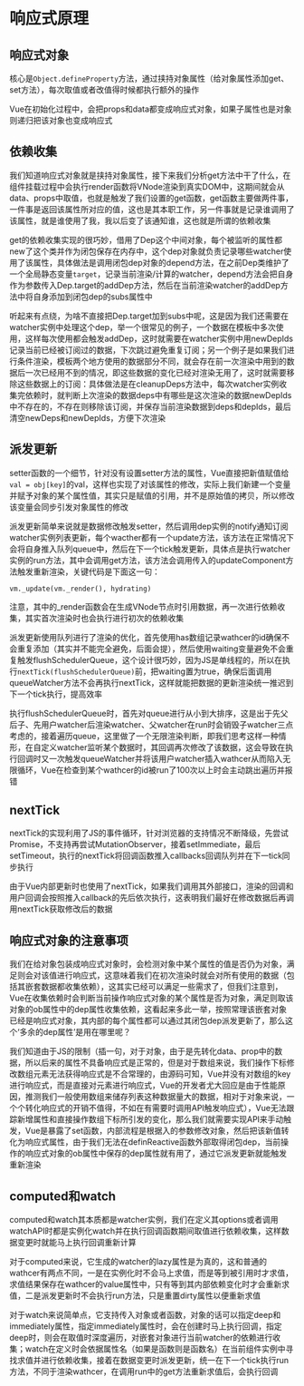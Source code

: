 # 响应式原理

## 响应式对象

核心是`Object.defineProperty`方法，通过挟持对象属性（给对象属性添加get、set方法），每次取值或者改值得时候都执行额外的操作

Vue在初始化过程中，会把props和data都变成响应式对象，如果子属性也是对象则递归把该对象也变成响应式

## 依赖收集

我们知道响应式对象就是挟持对象属性，接下来我们分析get方法中干了什么，在组件挂载过程中会执行render函数将VNode渲染到真实DOM中，这期间就会从data、props中取值，也就是触发了我们设置的get函数，get函数主要做两件事，一件事是返回该属性所对应的值，这也是其本职工作，另一件事就是记录谁调用了该属性，就是谁使用了我，我以后变了该通知谁，这也就是所谓的依赖收集

get的依赖收集实现的很巧妙，借用了Dep这个中间对象，每个被监听的属性都new了这个类并作为闭包保存在内存中，这个dep对象就负责记录哪些watcher使用了该属性，具体做法是调用闭包dep对象的depend方法，在之前Dep类维护了一个全局静态变量`target`，记录当前渲染/计算的watcher，depend方法会把自身作为参数传入Dep.target的addDep方法，然后在当前渲染watcher的addDep方法中将自身添加到闭包dep的subs属性中

听起来有点绕，为啥不直接把Dep.target加到subs中呢，这是因为我们还需要在watcher实例中处理这个dep，举一个很常见的例子，一个数据在模板中多次使用，这样每次使用都会触发addDep，这时就需要在watcher实例中用newDepIds记录当前已经被订阅过的数据，下次跳过避免重复订阅；另一个例子是如果我们进行条件渲染，模板两个地方使用的数据部分不同，就会存在前一次渲染中用到的数据后一次已经用不到的情况，即这些数据的变化已经对渲染无用了，这时就需要移除这些数据上的订阅：具体做法是在cleanupDeps方法中，每次watcher实例收集完依赖时，就判断上次渲染的数据deps中有哪些是这次渲染的数据newDepIds中不存在的，不存在则移除该订阅，并保存当前渲染数据到deps和depIds，最后清空newDeps和newDepIds，方便下次渲染

## 派发更新

setter函数的一个细节，针对没有设置setter方法的属性，Vue直接把新值赋值给`val = obj[key]`的val，这样也实现了对该属性的修改，实际上我们新建一个变量并赋予对象的某个属性值，其实只是赋值的引用，并不是原始值的拷贝，所以修改该变量会同步引发对象属性的修改

派发更新简单来说就是数据修改触发setter，然后调用dep实例的notify通知订阅watcher实例列表更新，每个wacther都有一个update方法，该方法在正常情况下会将自身推入队列queue中，然后在下一个tick触发更新，具体点是执行watcher实例的run方法，其中会调用get方法，该方法会调用传入的updateComponent方法触发重新渲染，关键代码是下面这一句：
```
vm._update(vm._render(), hydrating)
```

注意，其中的_render函数会在生成VNode节点时引用数据，再一次进行依赖收集，其实首次渲染时也会执行进行初次的依赖收集

派发更新使用队列进行了渲染的优化，首先使用has数组记录wathcer的id确保不会重复添加（其实并不能完全避免，后面会提），然后使用waiting变量避免不会重复触发flushSchedulerQueue，这个设计很巧妙，因为JS是单线程的，所以在执行`nextTick(flushSchedulerQueue)`前，把waiting置为true，确保后面调用queueWatcher方法不会再执行nextTick，这样就能把数据的更新渲染统一推迟到下一个tick执行，提高效率

执行flushSchedulerQueue时，首先对queue进行从小到大排序，这是出于先父后子、先用户watcher后渲染watcher、父watcher在run时会销毁子watcher三点考虑的，接着遍历queue，这里做了一个无限渲染判断，即我们思考这样一种情形，在自定义watcher监听某个数据时，其回调再次修改了该数据，这会导致在执行回调时又一次触发queueWatcher并将该用户watcher插入wathcer从而陷入无限循环，Vue在检查到某个wathcer的id被run了100次以上时会主动跳出遍历并报错

## nextTick

nextTick的实现利用了JS的事件循环，针对浏览器的支持情况不断降级，先尝试Promise，不支持再尝试MutationObserver，接着setImmediate，最后setTimeout，执行的nextTick将回调函数推入callbacks回调队列并在下一tick同步执行

由于Vue内部更新时也使用了nextTick，如果我们调用其外部接口，渲染的回调和用户回调会按照推入callback的先后依次执行，这表明我们最好在修改数据后再调用nextTick获取修改后的数据

## 响应式对象的注意事项

我们在给对象包装成响应式对象时，会检测对象中某个属性的值是否仍为对象，满足则会对该值进行响应式，这意味着我们在初次渲染时就会对所有使用的数据（包括其嵌套数据都收集依赖），这其实已经可以满足一些需求了，但我们注意到，Vue在收集依赖时会判断当前操作响应式对象的某个属性是否为对象，满足则取该对象的ob属性中的dep属性收集依赖，这看起来多此一举，按照常理该嵌套对象已经是响应式对象，其内部的每个属性都可以通过其闭包dep派发更新了，那么这个‘多余的dep属性’是用在哪里呢？

我们知道由于JS的限制（插一句，对于对象，由于是先转化data、prop中的数据，所以后来的属性不具备响应式是正常的，但是对于数组来说，我们操作下标修改数组元素无法获得响应式是不合常理的，由源码可知，Vue并没有对数组的key进行响应式，而是直接对元素进行响应式，Vue的开发者尤大回应是由于性能原因，推测我们一般使用数组来储存列表这种数据量大的数据，相对于对象来说，一个个转化响应式的开销不值得，不如在有需要时调用API触发响应式），Vue无法跟踪新增属性和直接操作数组下标所引发的变化，那么我们就需要实现API来手动触发，Vue是暴露了set函数，内部流程是根据入的参数修改对象，然后把该新值转化为响应式属性，由于我们无法在definReactive函数外部取得闭包dep，当前操作的响应式对象的ob属性中保存的dep属性就有用了，通过它派发更新就能触发重新渲染

## computed和watch

computed和watch其本质都是watcher实例，我们在定义其options或者调用watchAPI时都是实例化watch并在执行回调函数期间取值进行依赖收集，这样数据变更时就能马上执行回调重新计算

对于computed来说，它生成的watcher的lazy属性是为真的，这和普通的wathcer有两点不同，一是在实例化时不会马上求值，而是等到被引用时才求值，求值结果保存在wathcer的value属性中，只有等到其内部依赖变化时才会重新求值，二是派发更新时不会执行run方法，只是重置dirty属性以便重新求值

对于watch来说简单点，它支持传入对象或者函数，对象的话可以指定deep和immediately属性，指定immediately属性时，会在创建时马上执行回调，指定deep时，则会在取值时深度遍历，对嵌套对象进行当前watcher的依赖进行收集；watch在定义时会依据属性名（如果是函数则是函数名）在当前组件实例中寻找求值并进行依赖收集，接着在数据变更时派发更新，统一在下一个tick执行run方法，不同于渲染wathcer，在调用run中的get方法重新求值后，会执行回调
